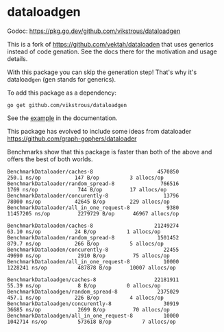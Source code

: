 # dataloadgen

Godoc: https://pkg.go.dev/github.com/vikstrous/dataloadgen

This is a fork of https://github.com/vektah/dataloaden that uses generics
instead of code genation. See the docs there for the motivation and usage details.

With this package you can skip the generation step! That's why it's dataload`gen` (gen stands for generics).

To add this package as a dependency:

```
go get github.com/vikstrous/dataloadgen
```

See the [example](https://pkg.go.dev/github.com/vikstrous/dataloadgen#example-Loader) in the documentation.

This package has evolved to include some ideas from dataloader https://github.com/graph-gophers/dataloader

Benchmarks show that this package is faster than both of the above and offers the best of both worlds.

```
BenchmarkDataloader/caches-8                     4570850               250.1 ns/op           147 B/op          3 allocs/op
BenchmarkDataloader/random_spread-8               766516              1769 ns/op             744 B/op         17 allocs/op
BenchmarkDataloader/concurently-8                  13796             78000 ns/op           42645 B/op        229 allocs/op
BenchmarkDataloader/all_in_one_request-8            9380          11457205 ns/op         2279729 B/op      46967 allocs/op

BenchmarkDataloaden/caches-8                    21249274                63.10 ns/op           24 B/op          1 allocs/op
BenchmarkDataloaden/random_spread-8              1501452               879.7 ns/op           266 B/op          5 allocs/op
BenchmarkDataloaden/concurently-8                  22455             49690 ns/op            2910 B/op         75 allocs/op
BenchmarkDataloaden/all_in_one_request-8           10000           1228241 ns/op          487878 B/op      10007 allocs/op

BenchmarkDataloadgen/caches-8                   22181911                55.39 ns/op            8 B/op          0 allocs/op
BenchmarkDataloadgen/random_spread-8             2375029               457.1 ns/op           226 B/op          4 allocs/op
BenchmarkDataloadgen/concurently-8                 30919             36685 ns/op            2699 B/op         70 allocs/op
BenchmarkDataloadgen/all_in_one_request-8          10000           1042714 ns/op          573618 B/op          7 allocs/op
```

